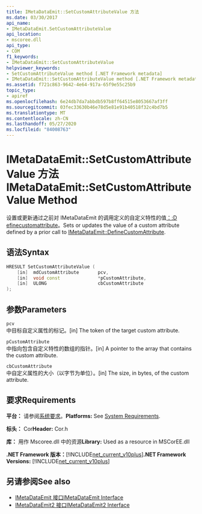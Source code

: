 ```yaml
---
title: IMetaDataEmit::SetCustomAttributeValue 方法
ms.date: 03/30/2017
api_name:
- IMetaDataEmit.SetCustomAttributeValue
api_location:
- mscoree.dll
api_type:
- COM
f1_keywords:
- IMetaDataEmit::SetCustomAttributeValue
helpviewer_keywords:
- SetCustomAttributeValue method [.NET Framework metadata]
- IMetaDataEmit::SetCustomAttributeValue method [.NET Framework metadata]
ms.assetid: f721c863-9642-4e64-917a-65f9e55c25b9
topic_type:
- apiref
ms.openlocfilehash: 6e24db7da7abbdb597b8ff64515e8053667af3ff
ms.sourcegitcommit: 03fec33630b46e78d5e81e91b40518f32c4bd7b5
ms.translationtype: MT
ms.contentlocale: zh-CN
ms.lasthandoff: 05/27/2020
ms.locfileid: "84008763"
---
```

# <a name="imetadataemitsetcustomattributevalue-method"></a><span data-ttu-id="17965-102">IMetaDataEmit::SetCustomAttributeValue 方法</span><span class="sxs-lookup"><span data-stu-id="17965-102">IMetaDataEmit::SetCustomAttributeValue Method</span></span>
<span data-ttu-id="17965-103">设置或更新通过之前对 IMetaDataEmit 的调用定义的自定义特性的值[：:D efinecustomattribute](imetadataemit-definecustomattribute-method.md)。</span><span class="sxs-lookup"><span data-stu-id="17965-103">Sets or updates the value of a custom attribute defined by a prior call to [IMetaDataEmit::DefineCustomAttribute](imetadataemit-definecustomattribute-method.md).</span></span>  
  
## <a name="syntax"></a><span data-ttu-id="17965-104">语法</span><span class="sxs-lookup"><span data-stu-id="17965-104">Syntax</span></span>  
  
```cpp  
HRESULT SetCustomAttributeValue (
    [in]  mdCustomAttribute       pcv,
    [in]  void const              *pCustomAttribute,
    [in]  ULONG                   cbCustomAttribute
);  
```  
  
## <a name="parameters"></a><span data-ttu-id="17965-105">参数</span><span class="sxs-lookup"><span data-stu-id="17965-105">Parameters</span></span>  
 `pcv`  
 <span data-ttu-id="17965-106">中目标自定义属性的标记。</span><span class="sxs-lookup"><span data-stu-id="17965-106">[in] The token of the target custom attribute.</span></span>  
  
 `pCustomAttribute`  
 <span data-ttu-id="17965-107">中指向包含自定义特性的数组的指针。</span><span class="sxs-lookup"><span data-stu-id="17965-107">[in] A pointer to the array that contains the custom attribute.</span></span>  
  
 `cbCustomAttribute`  
 <span data-ttu-id="17965-108">中自定义属性的大小（以字节为单位）。</span><span class="sxs-lookup"><span data-stu-id="17965-108">[in] The size, in bytes, of the custom attribute.</span></span>  
  
## <a name="requirements"></a><span data-ttu-id="17965-109">要求</span><span class="sxs-lookup"><span data-stu-id="17965-109">Requirements</span></span>  
 <span data-ttu-id="17965-110">**平台：** 请参阅[系统要求](../../get-started/system-requirements.md)。</span><span class="sxs-lookup"><span data-stu-id="17965-110">**Platforms:** See [System Requirements](../../get-started/system-requirements.md).</span></span>  
  
 <span data-ttu-id="17965-111">**标头：** Cor</span><span class="sxs-lookup"><span data-stu-id="17965-111">**Header:** Cor.h</span></span>  
  
 <span data-ttu-id="17965-112">**库：** 用作 Mscoree.dll 中的资源</span><span class="sxs-lookup"><span data-stu-id="17965-112">**Library:** Used as a resource in MSCorEE.dll</span></span>  
  
 <span data-ttu-id="17965-113">**.NET Framework 版本：**[!INCLUDE[net_current_v10plus](../../../../includes/net-current-v10plus-md.md)]</span><span class="sxs-lookup"><span data-stu-id="17965-113">**.NET Framework Versions:** [!INCLUDE[net_current_v10plus](../../../../includes/net-current-v10plus-md.md)]</span></span>  
  
## <a name="see-also"></a><span data-ttu-id="17965-114">另请参阅</span><span class="sxs-lookup"><span data-stu-id="17965-114">See also</span></span>

- [<span data-ttu-id="17965-115">IMetaDataEmit 接口</span><span class="sxs-lookup"><span data-stu-id="17965-115">IMetaDataEmit Interface</span></span>](imetadataemit-interface.md)
- [<span data-ttu-id="17965-116">IMetaDataEmit2 接口</span><span class="sxs-lookup"><span data-stu-id="17965-116">IMetaDataEmit2 Interface</span></span>](imetadataemit2-interface.md)
